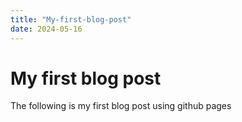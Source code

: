 ```yaml
---
title: "My-first-blog-post"
date: 2024-05-16
---
```


# My first blog post 
The following is my first blog post using github pages

